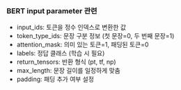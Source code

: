 ### BERT input parameter 관련
- input_ids: 토큰을 정수 인덱스로 변환한 값
- token_type_ids: 문장 구분 정보 (첫 문장=0, 두 번째 문장=1)
- attention_mask: 의미 있는 토큰=1, 패딩된 토큰=0
- labels: 정답 클래스 (학습 시 필요)
- return_tensors: 반환 형식 (pt, tf, np)
- max_length: 문장 길이를 일정하게 맞춤
- padding: 패딩 추가 여부 설정